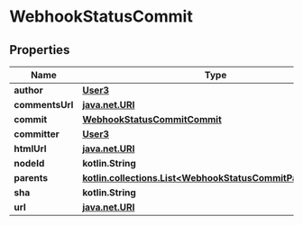 
# WebhookStatusCommit

## Properties
Name | Type | Description | Notes
------------ | ------------- | ------------- | -------------
**author** | [**User3**](User3.md) |  | 
**commentsUrl** | [**java.net.URI**](java.net.URI.md) |  | 
**commit** | [**WebhookStatusCommitCommit**](WebhookStatusCommitCommit.md) |  | 
**committer** | [**User3**](User3.md) |  | 
**htmlUrl** | [**java.net.URI**](java.net.URI.md) |  | 
**nodeId** | **kotlin.String** |  | 
**parents** | [**kotlin.collections.List&lt;WebhookStatusCommitParentsInner&gt;**](WebhookStatusCommitParentsInner.md) |  | 
**sha** | **kotlin.String** |  | 
**url** | [**java.net.URI**](java.net.URI.md) |  | 




